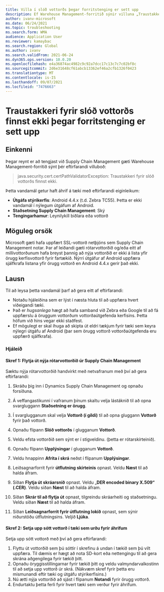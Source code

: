 ```yaml
---
title: Villa í slóð vottorðs þegar forritstenging er sett upp
description: Ef Warehouse Management-forritið sýnir villuna „Traustakkeri fyrir slóð vottorðs finnst ekki“ skaltu nota þessa síðu til að leysa úr eða finna leið framhjá vandamálinu.
author: ivanv-microsoft
ms.date: 06/24/2021
ms.topic: troubleshooting
ms.search.form: WMA
audience: Application User
ms.reviewer: kamaybac
ms.search.region: Global
ms.author: ivanv
ms.search.validFrom: 2021-06-24
ms.dyn365.ops.version: 10.0.20
ms.openlocfilehash: e4a36874ac4982c9c92a7dcc17c13c7c7c02bf8c
ms.sourcegitcommit: 2d6e31648cf61abcb13362ef46a2cfb1326f0423
ms.translationtype: MT
ms.contentlocale: is-IS
ms.lasthandoff: 09/07/2021
ms.locfileid: "7476663"
---
```

# <a name="trust-anchor-for-certification-path-not-found-when-setting-up-app-connection"></a>Traustakkeri fyrir slóð vottorðs finnst ekki þegar forritstenging er sett upp

## <a name="symptoms"></a>Einkenni

Þegar reynt er að tengjast við Supply Chain Management gæti Warehouse Management-forritið sýnt þér eftirfarandi villuboð:

> java.security.cert.certPathValidatorException: Traustakkeri fyrir slóð vottorðs finnst ekki.

Þetta vandamál getur haft áhrif á tæki með eftirfarandi eiginleikum:

- **Útgáfa stýrikerfis**: Android 4.4.x (t.d. Zebra TC55). Þetta er ekki vandamál í nýlegum útgáfum af Android.
- **Staðsetning Supply Chain Management**: Ský
- **Tengingarhamur**: Leynilykill biðlara eða vottorð

## <a name="possible-cause"></a>Möguleg orsök

Microsoft gæti hafa uppfært SSL-vottorð netþjóns sem Supply Chain Management notar. Þar af leiðandi gæti rótarvottorðið og/eða eitt af millivottorðunum hafa breyst þannig að nýja vottorðið er ekki á lista yfir örugg kerfisvottorð fyrir fartækið. Nýrri útgáfur af Android uppfæra sjálfkrafa listana yfir örugg vottorð en Android 4.4.x gerir það ekki.

## <a name="resolution"></a>Lausn

Til að leysa þetta vandamál þarf að gera eitt af eftirfarandi:

- Notaðu hjáleiðina sem er lýst í næsta hluta til að uppfæra hvert viðeigandi tæki.
- Það er *hugsanlega* hægt að hafa samband við Zebra eða Google til að fá uppfærslu á öruggum vottorðum vottorðaútgefenda kerfisins. Þetta höfum við hins vegar ekki staðfest.
- Ef mögulegt er skal íhuga að skipta út eldri tækjum fyrir tæki sem keyra nýlegri útgáfu af Android (þar sem örugg vottorð vottorðaútgefenda eru uppfærð sjálfkrafa).

### <a name="workaround"></a>Hjáleið

#### <a name="step-1-export-the-new-root-certificate-from-supply-chain-management"></a>Skref 1: Flytja út nýja rótarvottorðið úr Supply Chain Management

Sæktu nýja rótarvottorðið handvirkt með netvafranum með því að gera eftirfarandi:

1. Skráðu þig inn í Dynamics Supply Chain Management og opnaðu forsíðuna.

1. Á veffangastikunni í vafranum þínum skaltu velja lástáknið til að opna svargluggann **Staðsetning er örugg**.
1. Í svarglugganum skal velja **Vottorð (í gildi)** til að opna gluggann **Vottorð** fyrir það vottorð.
1. Opnaðu flipann **Slóð vottorðs** í glugganum **Vottorð**.
1. Veldu efsta vottorðið sem sýnt er í stigveldinu. (þetta er rótarskírteinið).
1. Opnaðu flipann **Upplýsingar** í glugganum **Vottorð**.
1. Veldu hnappinn **Afrita í skrá** neðst í flipanum **Upplýsingar**.
1. Leiðsagnarforrit fyrir **útflutning skírteinis** opnast. Veldu **Næst** til að halda áfram.
1. Síðan **Flytja út skráarsnið** opnast. Veldu „**DER encoded binary X.509“ (.CER)**. Veldu síðan **Næst** til að halda áfram.
1. Síðan **Skrár til að flytja út** opnast, tilgreindu skráarheiti og staðsetningu. Veldu síðan **Næst** til að halda áfram.
1. Síðan **Leiðsagnarforrit fyrir útflutning lokið** opnast, sem sýnir niðurstöðu útflutningsins. Veljið **Ljúka**.

#### <a name="step-2-install-the-downloaded-certificate-onto-the-affected-devices"></a>Skref 2: Setja upp sótt vottorð í tæki sem urðu fyrir áhrifum

Setja upp sótt vottorð með því að gera eftirfarandi:

1. Flyttu út vottorðið sem þú sóttir í skrefinu á undan í tækið sem þú vilt uppfæra. Til dæmis er hægt að nota SD-kort eða nettengingu til að gera skrána aðgengilega fyrir tækið þitt.
1. Opnaðu öryggisstillingarnar fyrir tækið þitt og veldu valmyndarvalkostinn til að setja upp vottorð úr skrá. (Nákvæm skref fyrir þetta eru mismunandi eftir tæki og útgáfu stýrikerfisins.)
1. Nú ætti nýja vottorðið að sjást í flipanum **Notandi** fyrir örugg vottorð.
1. Endurtaktu þetta ferli fyrir hvert tæki sem verður fyrir áhrifum.

